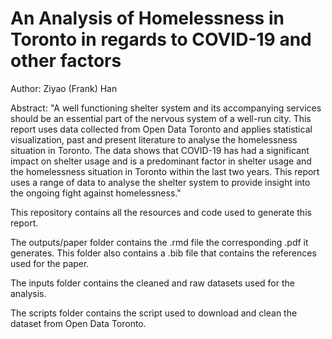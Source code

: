 # An Analysis of Homelessness in Toronto in regards to COVID-19 and other factors

Author: Ziyao (Frank) Han

Abstract: "A well functioning shelter system and its accompanying services should be an essential part of the nervous system of a well-run city. This report uses data collected from Open Data Toronto and applies statistical visualization, past and present literature to analyse the homelessness situation in Toronto. The data shows that COVID-19 has had a significant impact on shelter usage and is a predominant factor in shelter usage and the homelessness situation in Toronto within the last two years. This report uses a range of data to analyse the shelter system to provide insight into the ongoing fight against homelessness."

This repository contains all the resources and code used to generate this report. 

The outputs/paper folder contains the .rmd file the corresponding .pdf it generates. This folder also contains a .bib file that contains the references used for the paper. 

The inputs folder contains the cleaned and raw datasets used for the analysis.

The scripts folder contains the script used to download and clean the dataset from Open Data Toronto.
